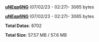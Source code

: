 [**uNEqp6NG**](/data/uNEqp6NG.txt) (07/02/23 - 02:27)- 3065 bytes

[**uNEqp6NG**](/data/uNEqp6NG.txt) (07/02/23 - 02:27)- 3065 bytes

**Total Datas**: 8702

**Total Size**: 57.57 MB / 57.6 MB